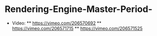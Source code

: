 # Rendering-Engine-Master-Period-

* Video: 
** https://vimeo.com/206570692
** https://vimeo.com/206571715
** https://vimeo.com/206571525
